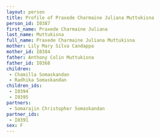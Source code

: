 ```yaml
---
layout: person
title: Profile of Praxede Charmaine Juliana Muttukisna
person_id: I0387
first_name: Praxede Charmaine Juliana
last_name: Muttukisna
full_name: Praxede Charmaine Juliana Muttukisna
mother: Lily Mary Silva Candappa
mother_id: I0384
father: Anthony Colin Muttukisna
father_id: I0368
children:
 - Chamilla Somaskandan
 - Radhika Somaskandan
children_ids:
 - I0394
 - I0395
partners:
 - Somarajin Christopher Somaskandan
partner_ids:
 - I0391
sex: F
---
```


